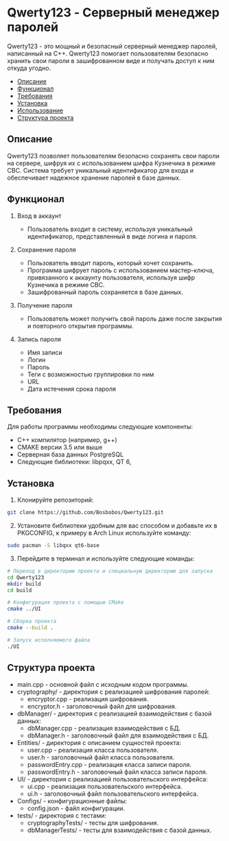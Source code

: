 # Qwerty123 - Серверный менеджер паролей

Qwerty123 - это мощный и безопасный серверный менеджер паролей, написанный на C++. Qwerty123 помогает пользователям безопасно хранить свои пароли в зашифрованном виде и получать доступ к ним откуда угодно.
- [Описание](#описание)
- [Функционал](#функционал)
- [Требования](#требования)
- [Установка](#установка)
- [Использование](#использование)
- [Структура проекта](#структура-проекта)


## Описание

Qwerty123 позволяет пользователям безопасно сохранять свои пароли на сервере, шифруя их с использованием шифра Кузнечика в режиме CBC. Система требует уникальный идентификатор для входа и обеспечивает надежное хранение паролей в базе данных.

## Функционал

1. Вход в аккаунт
    - Пользователь входит в систему, используя уникальный идентификатор, представленный в виде логина и пароля.

2. Сохранение пароля
    - Пользователь вводит пароль, который хочет сохранить.
    - Программа шифрует пароль с использованием мастер-ключа, привязанного к аккаунту пользователя, используя шифр Кузнечика в режиме CBC.
    - Зашифрованный пароль сохраняется в базе данных.

3. Получение пароля
    - Пользователь может получить свой пароль даже после закрытия и повторного открытия программы.

4. Запись пароля
    - Имя записи
    - Логин
    - Пароль
    - Теги с возможностью группировки по ним
    - URL
    - Дата истечения срока пароля

## Требования

Для работы программы необходимы следующие компоненты:

- C++ компилятор (например, g++)
- CMAKE версии 3.5 или выше
- Серверная база данных PostgreSQL
- Следующие библиотеки: libpqxx, QT 6, 

## Установка

1. Клонируйте репозиторий:

```bash
git clone https://github.com/Bosbobos/Qwerty123.git
```

2. Установите библиотеки удобным для вас способом и добавьте их в PKGCONFIG, к примеру в Arch Linux используйте команду:
   
```bash
sudo pacman -S libqxx qt6-base
```

3. Перейдите в терминал и используйте следующие команды:
   
```bash
# Переход в директорию проекта и специальную директорию для запуска
cd Qwerty123
mkdir build
cd build

# Конфигурация проекта с помощью CMake
cmake ../UI

# Сборка проекта
cmake --build .

# Запуск исполняемого файла
./UI
```

## Структура проекта

- main.cpp - основной файл с исходным кодом программы.
- cryptography/ - директория с реализацией шифрования паролей:
  - encryptor.cpp - реализация шифрования.
  - encryptor.h - заголовочный файл для шифрования.
- dbManager/ - директория с реализацией взаимодействия с базой данных:
  - dbManager.cpp - реализация взаимодействия с БД.
  - dbManager.h - заголовочный файл для взаимодействия с БД.
- Entities/ - директория с описанием сущностей проекта:
  - user.cpp - реализация класса пользователя.
  - user.h - заголовочный файл класса пользователя.
  - passwordEntry.cpp - реализация класса записи пароля.
  - passwordEntry.h - заголовочный файл класса записи пароля.
- UI/ - директория с реализацией пользовательского интерфейса:
  - ui.cpp - реализация пользовательского интерфейса.
  - ui.h - заголовочный файл пользовательского интерфейса.
- Configs/ - конфигурационные файлы:
  - config.json - файл конфигурации.
- tests/ - директория с тестами:
  - cryptographyTests/ - тесты для шифрования.
  - dbManagerTests/ - тесты для взаимодействия с базой данных.
